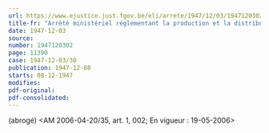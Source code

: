 ```yaml
---
url: https://www.ejustice.just.fgov.be/eli/arrete/1947/12/03/1947120302/justel
title-fr: "Arrêté ministériel réglementant la production et la distribution des corps gras industriels, des savons et des produits de nettoyage. (NOTE : Consultation des versions antérieures à partir du 08-12-1947 et mise à jour au 09-05-2006)"
date: 1947-12-03
source:
number: 1947120302
page: 11390
case: 1947-12-03/30
publication: 1947-12-08
starts: 08-12-1947
modifies:
pdf-original:
pdf-consolidated:
---
```


(abrogé) <AM 2006-04-20/35, art. 1, 002;  En vigueur :  19-05-2006>
